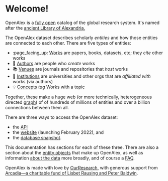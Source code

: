 # Welcome!

OpenAlex is a [fully open](license.md) catalog of the global research system. It's named after the [ancient Library of Alexandria.](https://en.wikipedia.org/wiki/Library\_of\_Alexandria)

The OpenAlex dataset describes scholarly _entities_ and how those entities are connected to each other. There are five types of entities:

* :page\_facing\_up: [Works](about-the-data/work.md) are papers, books, datasets, etc; they _cite_ other works
* :woman: [Authors](about-the-data/author.md) are people who _create_ works
* :books: [Venues](about-the-data/venue.md) are journals and repositories that _host_ works
* :school: [Institutions](about-the-data/institution.md) are universities and other orgs that are _affiliated with_ works (via authors)
* :bulb: [Concepts](about-the-data/concept.md) _tag_ Works with a topic

Together, these make a huge web (or more technically, heterogeneous directed [graph](https://en.wikipedia.org/wiki/Graph\_theory)) of of hundreds of millions of entities and over a billion connections between them all.

There are three ways to access the OpenAlex dataset:

* the [API](api/)
* the [website](website.md) (launching February 2022), and
* the [database snapshot](download-snapshot/).

This documentation has sections for each of these three. There are also a section about the [entity objects](about-the-data/) that make up OpenAlex, as well as information [about the data](about-the-data.md) more broadly, and of course a [FAQ](faq.md).

OpenAlex is made with love by [OurResearch,](https://ourresearch.org) with generous support from [Arcadia—a charitable fund of Lisbet Rausing and Peter Baldwin](https://www.arcadiafund.org.uk).

